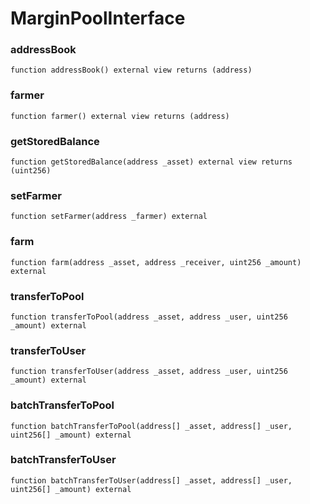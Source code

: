 # MarginPoolInterface

### addressBook

```solidity
function addressBook() external view returns (address)
```

### farmer

```solidity
function farmer() external view returns (address)
```

### getStoredBalance

```solidity
function getStoredBalance(address _asset) external view returns (uint256)
```

### setFarmer

```solidity
function setFarmer(address _farmer) external
```

### farm

```solidity
function farm(address _asset, address _receiver, uint256 _amount) external
```

### transferToPool

```solidity
function transferToPool(address _asset, address _user, uint256 _amount) external
```

### transferToUser

```solidity
function transferToUser(address _asset, address _user, uint256 _amount) external
```

### batchTransferToPool

```solidity
function batchTransferToPool(address[] _asset, address[] _user, uint256[] _amount) external
```

### batchTransferToUser

```solidity
function batchTransferToUser(address[] _asset, address[] _user, uint256[] _amount) external
```

